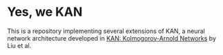 # Yes, we KAN

This is a repository implementing several extensions of KAN, a neural network architecture developed in [KAN: Kolmogorov-Arnold Networks](https://arxiv.org/abs/2404.19756) by Liu et al.
